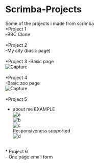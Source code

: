 # Scrimba-Projects<br>
Some of the projects i made from scrimba <br>
*Project 1 <br>
-BBC Clone <br>
<br>
*Project 2 <br>
-My city (basic page)<br>
<br>
*Project 3 </h3>
-Basic page <br>
![Capture](https://github.com/VBlazhenko/Scrimba-Projects/assets/78543274/863468d8-139a-4c2d-9d67-b4da444bd092)<br>
<br>
*Project 4 <br>
-Basic zoo page <br>
![Capture](https://github.com/VBlazhenko/Scrimba-Projects/assets/78543274/c763da84-0632-4250-8a1e-801a146e11d5)<br>
<br>
*Project 5 <br>
- about me EXAMPLE<br>
![a](https://github.com/VBlazhenko/Scrimba-Projects/assets/78543274/6d46bfc6-30c3-4460-a4dd-9e784c18bf49)<br>
![b](https://github.com/VBlazhenko/Scrimba-Projects/assets/78543274/018c1959-52b0-4f2b-a674-e7debd10b60b)<br>
![c](https://github.com/VBlazhenko/Scrimba-Projects/assets/78543274/09fc3cdc-eed8-470c-8c88-645862ec2c52)<br>
Responsiveness supported<br>
![d](https://github.com/VBlazhenko/Scrimba-Projects/assets/78543274/30eda213-e683-41a6-9110-02f72ebf0687)<br>
<br>
* Project 6 <br>
- One page email form <br>
